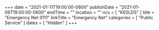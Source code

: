 +++
date = "2021-01-11T19:00:00-0600"
publishDate = "2021-01-09T19:00:00-0600"
endTime = ""
location = ""
ncs = [ "KE0LDS" ]
title = "Emergency Net 0111"
linkTitle = "Emergency Net"
categories = [ "Public Service" ]
dates = [ "Hidden" ]
+++
